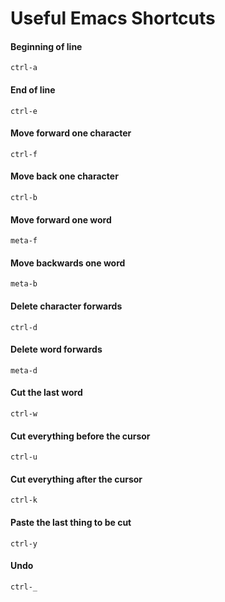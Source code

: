 # Useful Emacs Shortcuts

#### Beginning of line
```
ctrl-a
```

#### End of line
```
ctrl-e
```

#### Move forward one character
```
ctrl-f
```

#### Move back one character
```
ctrl-b
```

#### Move forward one word
```
meta-f
```

#### Move backwards one word
```
meta-b
```

#### Delete character forwards
```
ctrl-d
```

#### Delete word forwards
```
meta-d
```

#### Cut the last word
```
ctrl-w
```

#### Cut everything before the cursor 
```
ctrl-u
```

#### Cut everything after the cursor
```
ctrl-k
```

#### Paste the last thing to be cut
```
ctrl-y
```

#### Undo
```
ctrl-_
```